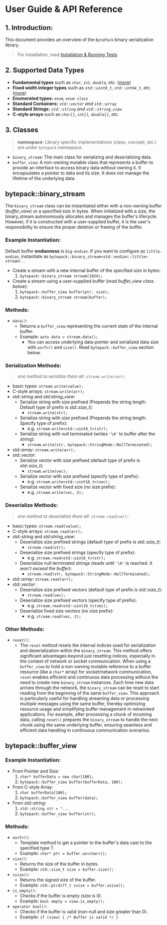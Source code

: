 # User Guide & API Reference
## 1. Introduction:
This document provides an overview of the `BytePack` binary serialization library.
> For installation, read [Installation & Running Tests](installation_and_test.md)

## 2. Supported Data Types
- **Fundamental types** such as _`char`, `int`, `double`, etc._ ([more](https://en.cppreference.com/w/cpp/language/types))
- **Fixed width integer types** such as _`std::uint8_t`, `std::int64_t`, etc._ ([more](https://en.cppreference.com/w/cpp/types/integer))
- **Enumerated types:** _`enum`, `enum class`_
- **Standard Containers:** _`std::vector` and `std::array`_
- **Standard Strings:** _`std::string` and `std::string_view`_
- **C-style arrays** such as _`char[]`, `int[]`, `double[]`, etc._

## 3. Classes
> **namespace**: Library specific implementations (class, concept, etc.) are under `bytepack` namespace.
- `binary_stream`: The main class for serializing and deserializing data.
- `buffer_view`: A non-owning mutable class that represents a buffer to provide an interface to access binary data without owning it. It encapsulates a pointer to data and its size. It does not manage the lifetime of the underlying data.

## bytepack::**binary_stream**
The `binary_stream` class can be instantiated either with a non-owning buffer (_buffer_view_) or a specified size in bytes. When initialized with a size, the binary_stream autonomously allocates and manages the buffer's lifecycle. However, if it is constructed with a user-supplied buffer, it is the user's responsibility to ensure the proper deletion or freeing of the buffer.

### Example Instantiation:
Default buffer **endianness** is `big-endian`. If you want to configure as `little-endian`, instantiate as `bytepack::binary_stream<std::endian::little> stream(..`
- Create a stream with a new internal buffer of the specified size in bytes:
  1. `bytepack::binary_stream stream(1024);`
- Create a stream using a user-supplied buffer (_read buffer_view class below_):
  1. `bytepack::buffer_view buffer(ptr, size);`
  2. `bytepack::binary_stream stream(buffer);`

### Methods:
- `data()`:
  - Returns a `buffer_view` representing the current state of the internal buffer.
  - Example: `auto data = stream.data();`
    - You can access underlying data pointer and serialized data size with `as<T>()` and `size()`. Read `bytepack::buffer_view` section below.

### Serialization Methods:
> _one method to serialize them all: `stream.write(var);`_
- basic types: `stream.write(value);`
- C-style arrays: `stream.write(arr);`
- _std::string_ and _std:string_view_:
  - Serialize string with size prefixed (Prepends the string length. Default type of prefix is _std::size_t_): 
    - `stream.write(str);`
  - Serialize string with size prefixed (Prepends the string length. Specify type of prefix): 
    - e.g. `stream.write<std::uint8_t>(str);`
  - Serialize string with null terminated (writes `'\0'` to buffer after the string):
    - `stream.write(str, bytepack::StringMode::NullTerminated);`
- _std::array_: `stream.write(arr);`
- _std::vector_:
  - Serialize vector with size prefixed (default type of prefix is _std::size_t_): 
    - `stream.write(vec);`
  - Serialize vector with size prefixed (specify type of prefix): 
    - e.g. `stream.write<std::uint16_t>(vec);`
  - Serialize vector with fixed size (no size prefix): 
    - e.g. `stream.write(vec, 2);`

### Deserialize Methods:
> _one method to deserialize them all: `stream.read(var);`_
- basic types: `stream.read(value);`
- C-style arrays: `stream.read(arr);`
- _std::string_ and _std:string_view_:
  - Deserialize size prefixed strings (default type of prefix is _std::size_t_): 
    - `stream.read(str);`
  - Deserialize size prefixed strings (specify type of prefix): 
    - e.g. `stream.read<std::uint8_t>(str);`
  - Deserialize null terminated strings (reads until `'\0'` is reached. _It won't exceed the buffer_):
    - `stream.read(str, bytepack::StringMode::NullTerminated);`
- _std::array_: `stream.read(arr);`
- _std::vector_:
  - Deserialize size prefixed vectors (default type of prefix is _std::size_t_): 
    - `stream.read(vec);`
  - Deserialize size prefixed vectors (specify type of prefix): 
    - e.g. `stream.read<std::uint16_t>(vec);`
  - Deserialize fixed size vectors (no size prefix): 
    - e.g. `stream.read(vec, 2);`

### Other Methods:
- `reset()`:
  - The `reset` method resets the internal indices used for serialization and deserialization within the `binary_stream`. This method offers significant advantages beyond just resetting indices, especially in the context of network or socket communication. When using a `buffer_view` to hold a non-owning mutable reference to a buffer resource (like a `char*` array) for socket/network communication, `reset` enables efficient and continuous data processing without the need to create new `binary_stream` instances. Each time new data arrives through the network, the `binary_stream` can be reset to start reading from the beginning of the same `buffer_view`. This approach is particularly useful for handling streaming data or processing multiple messages using the same buffer, thereby optimizing resource usage and simplifying buffer management in networked applications. For example, after processing a chunk of incoming data, calling `reset()` prepares the `binary_stream` to handle the next chunk using the same underlying buffer, ensuring seamless and efficient data handling in continuous communication scenarios.

## bytepack::**buffer_view**
### Example Instantiation:
- From Pointer and Size:
  1. `char* bufferData = new char[100];`
  2. `bytepack::buffer_view buffer(bufferData, 100);`
- From C-style Array:
  1. `char bufferData[100];`
  2. `bytepack::buffer_view buffer(data);`
- From _std::string_:
  1. `std::string str = "...`
  2. `bytepack::buffer_view buffer(str);`

### Methods:
- `as<T>()`:
  - Template method to get a pointer to the buffer's data cast to the specified type T.
  - Example: `char* ptr = buffer.as<char>();`
- `size()`:
  - Returns the size of the buffer in bytes.
  - Example: `std::size_t size = buffer.size();`
- `ssize()`:
  - Returns the signed size of the buffer.
  - Example: `std::ptrdiff_t ssize = buffer.ssize();`
- `is_empty()`:
  - Checks if the buffer is empty (size is 0).
  - Example: `bool empty = view.is_empty();`
- `operator bool()`:
  - Checks if the buffer is valid (non-null and size greater than 0).
  - Example: `if (view) { /* Buffer is valid */ }`